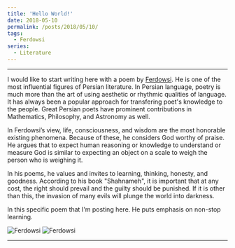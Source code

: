 ```yaml
---
title: 'Hello World!'
date: 2018-05-10
permalink: /posts/2018/05/10/
tags:
  - Ferdowsi
series:
  - Literature  
---
```


---

I would like to start writing here with a poem by [Ferdowsi](https://en.wikipedia.org/wiki/Ferdowsi). He is one of the most influential figures of Persian literature. In Persian language, poetry is much more than the art of using aesthetic or rhythmic qualities of language. It has always been a popular approach for transfering poet's knowledge to the people. Great Persian poets have prominent contributions in Mathematics, Philosophy, and Astronomy as well.

In Ferdowsi’s view, life, consciousness, and wisdom are the most honorable existing phenomena. Because of these, he considers God worthy of praise. He argues that to expect human reasoning or knowledge to understand or measure God is similar to expecting an object on a scale to weigh the person who is weighing it.

In his poems, he values and invites to learning, thinking, honesty, and goodness. According to his book "Shahnameh", it is important that at any cost, the right should prevail and the guilty should be punished. If it is other than this, the invasion of many evils will plunge the world into darkness.

In this specific poem that I'm posting here. He puts emphasis on non-stop learning.

![Ferdowsi](https://mnaderibeni.github.io/images/Ferdowsi1.jpg)
![Ferdowsi](https://mnaderibeni.github.io/images/start.jpg)


---
